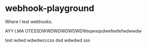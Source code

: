 # webhook-playground
Where I test webhooks.


AYY LMA OTESSDWWDWDWDWDWDWsqwsqsdwefeefefwdwwdw

test
wdwd
wdwdwcccss
dsd
wdwdwd
sss
